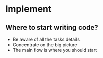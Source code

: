 # Implement

## Where to start writing code?
- Be aware of all the tasks details
- Concentrate on the big picture
- The main flow is where you should start


